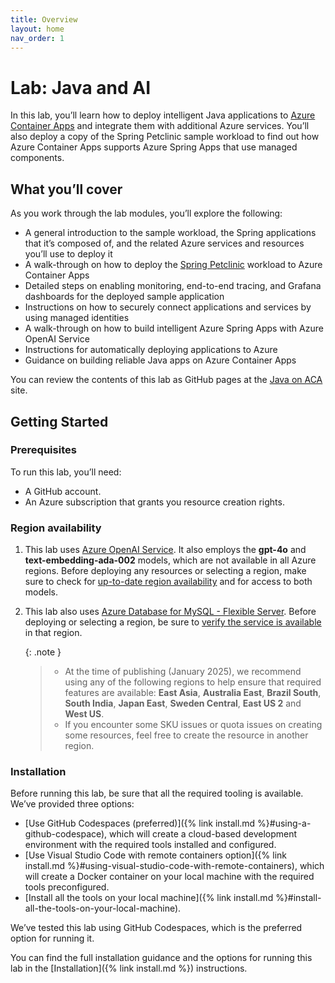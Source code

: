 ```yaml
---
title: Overview
layout: home
nav_order: 1
---
```


# Lab: Java and AI

In this lab, you’ll learn how to deploy intelligent Java applications to [Azure Container Apps](https://learn.microsoft.com/azure/container-apps/overview) and integrate them with additional Azure services. You’ll also deploy a copy of the Spring Petclinic sample workload to find out how Azure Container Apps supports Azure Spring Apps that use managed components.

## What you’ll cover

As you work through the lab modules, you’ll explore the following:

* A general introduction to the sample workload, the Spring applications that it’s composed of, and the related Azure services and resources you’ll use to deploy it
* A walk-through on how to deploy the [Spring Petclinic](https://github.com/spring-petclinic/spring-petclinic-microservices) workload to Azure Container Apps
* Detailed steps on enabling monitoring, end-to-end tracing, and Grafana dashboards for the deployed sample application
* Instructions on how to securely connect applications and services by using managed identities
* A walk-through on how to build intelligent Azure Spring Apps with Azure OpenAI Service
* Instructions for automatically deploying applications to Azure
* Guidance on building reliable Java apps on Azure Container Apps

You can review the contents of this lab as GitHub pages at the [Java on ACA](https://azure-samples.github.io/java-on-aca/) site.

## Getting Started

### Prerequisites

To run this lab, you’ll need:

* A GitHub account.
* An Azure subscription that grants you resource creation rights.

### Region availability

1.  This lab uses [Azure OpenAI Service](https://learn.microsoft.com/azure/ai-services/openai/overview). It also employs the **gpt-4o** and **text-embedding-ada-002** models, which are not available in all Azure regions. Before deploying any resources or selecting a region, make sure to check for [up-to-date region availability](https://learn.microsoft.com/azure/ai-services/openai/concepts/models#standard-deployment-model-availability) and for access to both models.
2.  This lab also uses [Azure Database for MySQL - Flexible Server](https://learn.microsoft.com/azure/mysql/flexible-server/overview). Before deploying or selecting a region, be sure to [verify the service is available](https://learn.microsoft.com/en-us/azure/mysql/flexible-server/overview#azure-regions) in that region.

    {: .note }
    > - At the time of publishing (January 2025), we recommend using any of the following regions to help ensure that required features are available: **East Asia**, **Australia East**, **Brazil South**, **South India**, **Japan East**, **Sweden Central**, **East US 2** and **West US**.
    > - If you encounter some SKU issues or quota issues on creating some resources, feel free to create the resource in another region.

### Installation

Before running this lab, be sure that all the required tooling is available. We’ve provided three options:

* [Use GitHub Codespaces (preferred)]({% link install.md %}#using-a-github-codespace), which will create a cloud-based development environment with the required tools installed and configured.
* [Use Visual Studio Code with remote containers option]({% link install.md %}#using-visual-studio-code-with-remote-containers), which will create a Docker container on your local machine with the required tools preconfigured.
* [Install all the tools on your local machine]({% link install.md %}#install-all-the-tools-on-your-local-machine).

We’ve tested this lab using GitHub Codespaces, which is the preferred option for running it.

You can find the full installation guidance and the options for running this lab in the [Installation]({% link install.md %}) instructions.
